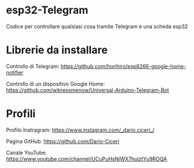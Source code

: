 # esp32-Telegram

Codice per controllare qualsiasi cosa tramite Telegram e una scheda esp32

# Librerie da installare

Controllo di Telegram: https://github.com/horihiro/esp8266-google-home-notifier

Controllo di un dispositivo Google Home: https://github.com/witnessmenow/Universal-Arduino-Telegram-Bot

# Profili

Profilo Instragram: https://www.instagram.com/_dario.ciceri_/

Pagina GitHub: https://github.com/Dario-Ciceri

Canale YouTube: https://www.youtube.com/channel/UCuPuHsNjWX7huiztYu9ROQA
